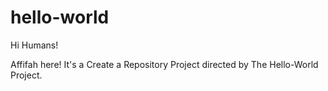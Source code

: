 # hello-world

Hi Humans!

Affifah here!
It's a Create a Repository Project directed by The Hello-World Project.
